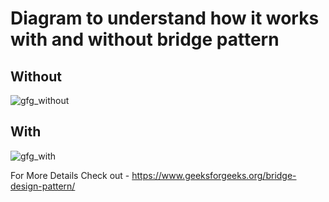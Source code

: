 # Diagram to understand how it works with and without bridge pattern

## Without

![gfg_without](https://user-images.githubusercontent.com/89591371/186353786-3eca50c6-336c-4159-8e41-bba151c3cf1e.png)


## With

![gfg_with](https://user-images.githubusercontent.com/89591371/186353807-32933315-5405-49f0-a2e4-33e7d8d3f1cb.png)

For More Details 
Check out - https://www.geeksforgeeks.org/bridge-design-pattern/

